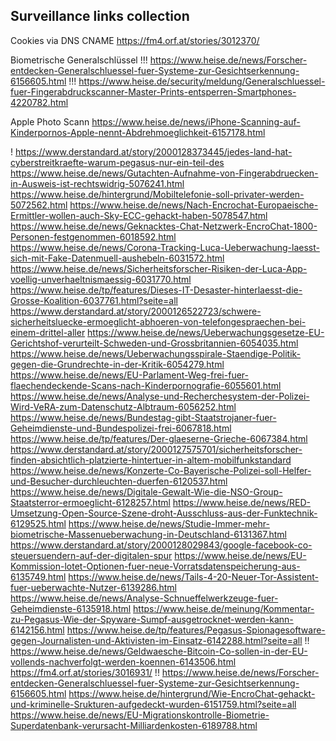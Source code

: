 Surveillance links collection
-----------------------------


Cookies via DNS CNAME
https://fm4.orf.at/stories/3012370/

Biometrische Generalschlüssel
!!! https://www.heise.de/news/Forscher-entdecken-Generalschluessel-fuer-Systeme-zur-Gesichtserkennung-6156605.html
!!! https://www.heise.de/security/meldung/Generalschluessel-fuer-Fingerabdruckscanner-Master-Prints-entsperren-Smartphones-4220782.html

Apple Photo Scann
    https://www.heise.de/news/iPhone-Scanning-auf-Kinderpornos-Apple-nennt-Abdrehmoeglichkeit-6157178.html

! https://www.derstandard.at/story/2000128373445/jedes-land-hat-cyberstreitkraefte-warum-pegasus-nur-ein-teil-des
https://www.heise.de/news/Gutachten-Aufnahme-von-Fingerabdruecken-in-Ausweis-ist-rechtswidrig-5076241.html
https://www.heise.de/hintergrund/Mobiltelefonie-soll-privater-werden-5072562.html
https://www.heise.de/news/Nach-Encrochat-Europaeische-Ermittler-wollen-auch-Sky-ECC-gehackt-haben-5078547.html
https://www.heise.de/news/Geknacktes-Chat-Netzwerk-EncroChat-1800-Personen-festgenommen-6018592.html
https://www.heise.de/news/Corona-Tracking-Luca-Ueberwachung-laesst-sich-mit-Fake-Datenmuell-aushebeln-6031572.html
https://www.heise.de/news/Sicherheitsforscher-Risiken-der-Luca-App-voellig-unverhaeltnismaessig-6031770.html
https://www.heise.de/tp/features/Dieses-IT-Desaster-hinterlaesst-die-Grosse-Koalition-6037761.html?seite=all
https://www.derstandard.at/story/2000126522723/schwere-sicherheitsluecke-ermoeglicht-abhoeren-von-telefongespraechen-bei-einem-drittel-aller
https://www.heise.de/news/Ueberwachungsgesetze-EU-Gerichtshof-verurteilt-Schweden-und-Grossbritannien-6054035.html
https://www.heise.de/news/Ueberwachungsspirale-Staendige-Politik-gegen-die-Grundrechte-in-der-Kritik-6054279.html
https://www.heise.de/news/EU-Parlament-Weg-frei-fuer-flaechendeckende-Scans-nach-Kinderpornografie-6055601.html
https://www.heise.de/news/Analyse-und-Recherchesystem-der-Polizei-Wird-VeRA-zum-Datenschutz-Albtraum-6056252.html
https://www.heise.de/news/Bundestag-gibt-Staatstrojaner-fuer-Geheimdienste-und-Bundespolizei-frei-6067818.html
https://www.heise.de/tp/features/Der-glaeserne-Grieche-6067384.html
https://www.derstandard.at/story/2000127575701/sicherheitsforscher-finden-absichtlich-platzierte-hintertuer-in-altem-mobilfunkstandard
https://www.heise.de/news/Konzerte-Co-Bayerische-Polizei-soll-Helfer-und-Besucher-durchleuchten-duerfen-6120537.html
https://www.heise.de/news/Digitale-Gewalt-Wie-die-NSO-Group-Staatsterror-ermoeglicht-6128257.html
https://www.heise.de/news/RED-Umsetzung-Open-Source-Szene-droht-Ausschluss-aus-der-Funktechnik-6129525.html
https://www.heise.de/news/Studie-Immer-mehr-biometrische-Massenueberwachung-in-Deutschland-6131367.html
https://www.derstandard.at/story/2000128029843/google-facebook-co-steuersuendern-auf-der-digitalen-spur
https://www.heise.de/news/EU-Kommission-lotet-Optionen-fuer-neue-Vorratsdatenspeicherung-aus-6135749.html
https://www.heise.de/news/Tails-4-20-Neuer-Tor-Assistent-fuer-ueberwachte-Nutzer-6139286.html
https://www.heise.de/news/Analyse-Schnueffelwerkzeuge-fuer-Geheimdienste-6135918.html
https://www.heise.de/meinung/Kommentar-zu-Pegasus-Wie-der-Spyware-Sumpf-ausgetrocknet-werden-kann-6142156.html
https://www.heise.de/tp/features/Pegasus-Spionagesoftware-gegen-Journalisten-und-Aktivisten-im-Einsatz-6142288.html?seite=all
!! https://www.heise.de/news/Geldwaesche-Bitcoin-Co-sollen-in-der-EU-vollends-nachverfolgt-werden-koennen-6143506.html
https://fm4.orf.at/stories/3016931/
!! https://www.heise.de/news/Forscher-entdecken-Generalschluessel-fuer-Systeme-zur-Gesichtserkennung-6156605.html
https://www.heise.de/hintergrund/Wie-EncroChat-gehackt-und-kriminelle-Srukturen-aufgedeckt-wurden-6151759.html?seite=all
https://www.heise.de/news/EU-Migrationskontrolle-Biometrie-Superdatenbank-verursacht-Milliardenkosten-6189788.html
